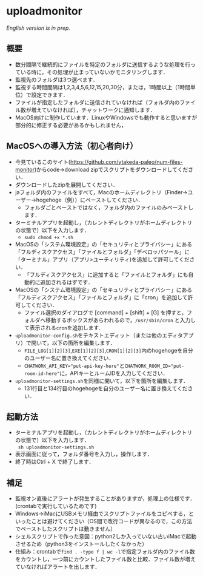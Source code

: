 # uploadmonitor   
_English version is in prep._

## 概要
- 数分間隔で継続的にファイルを特定のフォルダに送信するような処理を行っている時に，その処理が止まっていないかモニタリングします．
- 監視先のフォルダは3つ選べます．
- 監視する時間間隔は1,2,3,4,5,6,12,15,20,30分，または，1時間以上（1時間単位）で設定できます．
- ファイルが指定したフォルダに送信されていなければ（フォルダ内のファイル数が増えていなければ），チャットワークに通知します．
- MacOS向けに制作しています．LinuxやWindowsでも動作すると思いますが部分的に修正する必要があるかもしれません，

## MacOSへの導入方法（初心者向け）
- 今見ているこのサイト(https://github.com/ytakeda-paleo/num-files-monitor)からcode→download zipでスクリプトをダウンロードしてください．
- ダウンロードしたzipを展開してください．
- jaフォルダ内のファイルをすべて，Macのホームディレクトリ（Finder→ユーザー→hogehoge（例））にペーストしてください．
  - フォルダごとペーストではなく，フォルダ内のファイルのみペーストします．
- ターミナルアプリを起動し，（カレントディレクトリがホームディレクトリの状態で）以下を入力します．
  - `sudo chmod +x *.sh`
- MacOSの「システム環境設定」の「セキュリティとプライバシー」にある「フルディスクアクセス」「ファイルとフォルダ」「デベロッパツール」に「ターミナル」アプリ（アプリ>ユーティリティ)を追加して許可してください．
  - 「フルディスクアクセス」に追加すると「ファイルとフォルダ」にも自動的に追加されるはずです．
- MacOSの「システム環境設定」の「セキュリティとプライバシー」にある「フルディスクアクセス」「ファイルとフォルダ」に「cron」を追加して許可してください．
  - ファイル選択のダイアログで [command] + [shift] + [G] を押すと，フォルダへ移動するボックスがあらわれるので，`/usr/sbin/cron` と入力して表示される`cron`を追加します.
- `uploadmonitor-config.sh`をテキストエディット（または他のエディタアプリ）で開いて，以下の箇所を編集します．
  - `FILE_LOG[1][2][3]`,`EXE[1][2][3]`,`CRON[1][2][3]`内のhogehogeを自分のユーザー名に置き換えてください．
  - `CHATWORK_API_KEY="put-api-key-here"`と`CHATWORK_ROOM_ID="put-room-id-here"`に，APIキーとルームIDを入力してください．
- `uploadmonitor-settings.sh`を同様に開いて，以下を箇所を編集します．
  - 131行目と134行目のhogehogeを自分のユーザー名に置き換えてください．

## 起動方法
- ターミナルアプリを起動し，（カレントディレクトリがホームディレクトリの状態で）以下を入力します．   
` sh uploadmonitor-settings.sh`   
- 表示画面に従って，フォルダ番号を入力し，操作します．
- 終了時はCtrl + X で終了します．

## 補足
- 監視オン直後にアラートが発生することがありますが，処理上の仕様です．(crontabで実行しているためです)
- Windows→iMacにUSBメモリ経由でスクリプトファイルをコピペする，といったことは避けてください（OS間で改行コードが異なるので，この方法でペーストしたスクリプトは動きません）
- シェルスクリプトで作った意図：python2しか入っていない古いiMacで起動させるため（python3をインストールしたくなかった）
- 仕組み：crontabで`find . -type f | wc -l`で指定フォルダ内のファイル数をカウントし，一つ前にカウントしたファイル数と比較．ファイル数が増えていなければアラートを出します．
